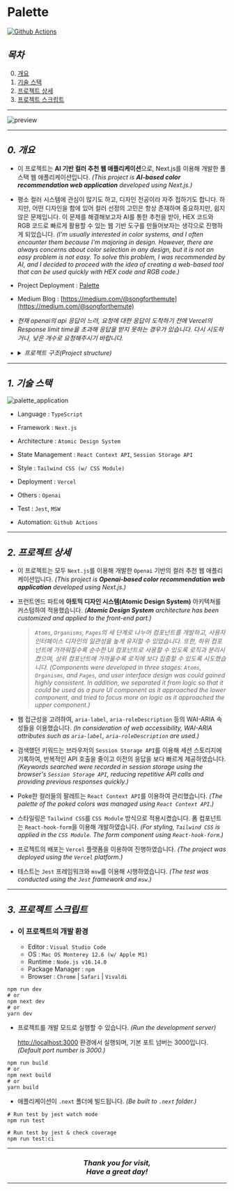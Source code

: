 # Palette

[![Github Actions](https://github.com/songforthemute/palette/actions/workflows/github-actions.yaml/badge.svg)](https://github.com/songforthemute/palette/actions/workflows/github-actions.yaml)

## **_목차_**

0. [개요](#0-개요)
1. [기술 스택](#1-기술-스택)
2. [프로젝트 상세](#2-프로젝트-상세)
3. [프로젝트 스크립트](#3-프로젝트-스크립트)

---

![preview](public/preview.gif)

---

## _0. 개요_

-   이 프로젝트는 **AI 기반 컬러 추천 웹 애플리케이션**으로, Next.js를 이용해 개발한 풀스택 웹 애플리케이션입니다. _(This project is **AI-based color recommendation web application** developed using Next.js.)_

-   평소 컬러 시스템에 관심이 많기도 하고, 디자인 전공이라 자주 접하기도 합니다. 하지만, 어떤 디자인을 함에 있어 컬러 선정의 고민은 항상 존재하며 중요하지만, 쉽지 않은 문제입니다. 이 문제를 해결해보고자 AI를 통한 추천을 받아, HEX 코드와 RGB 코드로 빠르게 활용할 수 있는 웹 기반 도구를 만들어보자는 생각으로 진행하게 되었습니다. _(I'm usually interested in color systems, and I often encounter them because I'm majoring in design. However, there are always concerns about color selection in any design, but it is not an easy problem is not easy. To solve this problem, I was recommended by AI, and I decided to proceed with the idea of creating a web-based tool that can be used quickly with HEX code and RGB code.)_

-   Project Deployment : [Palette](https://palette-pi.vercel.app)

-   Medium Blog : [https://medium.com/@songforthemute](https://medium.com/@songforthemute)

-   _현재 openai의 api 응답이 느려, 요청에 대한 응답이 도착하기 전에 Vercel의 Response limit time을 초과해 응답을 받지 못하는 경우가 있습니다. 다시 시도하거나, 낮은 개수로 요청해주시기 바랍니다._

-   <details>
       <summary><i>프로젝트 구조(Project structure)</i></summary>

        📦palette
        ┣ 📂.github
        ┃ ┗ 📂workflows
        ┃ ┃ ┗ 📜github-actions.yaml
        ┣ 📂.vscode
        ┃ ┗ 📜settings.json
        ┣ 📂**test**
        ┃ ┣ 📜[id].test.tsx
        ┃ ┗ 📜index.test.tsx
        ┣ 📂components
        ┃ ┣ 📂Atoms
        ┃ ┃ ┣ 📂Button
        ┃ ┃ ┃ ┣ 📜Button.module.css
        ┃ ┃ ┃ ┣ 📜Button.tsx
        ┃ ┃ ┃ ┗ 📜index.ts
        ┃ ┃ ┣ 📂Card
        ┃ ┃ ┃ ┣ 📜Card.module.css
        ┃ ┃ ┃ ┣ 📜Card.tsx
        ┃ ┃ ┃ ┗ 📜index.ts
        ┃ ┃ ┣ 📂Container
        ┃ ┃ ┃ ┣ 📜Container.module.css
        ┃ ┃ ┃ ┣ 📜Container.tsx
        ┃ ┃ ┃ ┗ 📜index.ts
        ┃ ┃ ┣ 📂Form
        ┃ ┃ ┃ ┣ 📜Form.module.css
        ┃ ┃ ┃ ┣ 📜form.tsx
        ┃ ┃ ┃ ┗ 📜index.ts
        ┃ ┃ ┣ 📂HorizonLine
        ┃ ┃ ┃ ┣ 📜HorizonLine.tsx
        ┃ ┃ ┃ ┗ 📜index.ts
        ┃ ┃ ┣ 📂Input
        ┃ ┃ ┃ ┣ 📜Input.module.css
        ┃ ┃ ┃ ┣ 📜Input.tsx
        ┃ ┃ ┃ ┗ 📜index.ts
        ┃ ┃ ┣ 📂Select
        ┃ ┃ ┃ ┣ 📜Select.module.css
        ┃ ┃ ┃ ┣ 📜Select.tsx
        ┃ ┃ ┃ ┗ 📜index.ts
        ┃ ┃ ┗ 📜index.ts
        ┃ ┣ 📂Contexts
        ┃ ┃ ┣ 📜favorContext.tsx
        ┃ ┃ ┗ 📜sessionStorage.ts
        ┃ ┣ 📂Organisms
        ┃ ┃ ┣ 📂ExampleCards
        ┃ ┃ ┃ ┣ 📜ExampleCards.tsx
        ┃ ┃ ┃ ┗ 📜index.ts
        ┃ ┃ ┣ 📂PokedCards
        ┃ ┃ ┃ ┣ 📜PokedCards.module.css
        ┃ ┃ ┃ ┣ 📜PokedCards.tsx
        ┃ ┃ ┃ ┗ 📜index.ts
        ┃ ┃ ┣ 📂SearchForm
        ┃ ┃ ┃ ┣ 📜SearchForm.tsx
        ┃ ┃ ┃ ┗ 📜index.ts
        ┃ ┃ ┣ 📂SearchResult
        ┃ ┃ ┃ ┣ 📜SearchResult.module.css
        ┃ ┃ ┃ ┣ 📜SearchResult.tsx
        ┃ ┃ ┃ ┗ 📜index.ts
        ┃ ┃ ┗ 📜index.ts
        ┃ ┣ 📂layout
        ┃ ┃ ┣ 📜index.ts
        ┃ ┃ ┣ 📜layout.module.css
        ┃ ┃ ┗ 📜layout.tsx
        ┃ ┗ 📜index.ts
        ┣ 📂libs
        ┃ ┣ 📜client.ts
        ┃ ┣ 📜customHooks.ts
        ┃ ┣ 📜index.ts
        ┃ ┣ 📜useMutate.ts
        ┃ ┗ 📜utils.ts
        ┣ 📂mocks
        ┃ ┣ 📜handlers.ts
        ┃ ┗ 📜server.ts
        ┣ 📂pages
        ┃ ┣ 📂[id]
        ┃ ┃ ┗ 📜index.tsx
        ┃ ┣ 📂api
        ┃ ┃ ┣ 📜[id].ts
        ┃ ┃ ┗ 📜mock.ts
        ┃ ┣ 📜_app.tsx
        ┃ ┣ 📜_document.tsx
        ┃ ┗ 📜index.tsx
        ┣ 📂public
        ┃ ┣ 📜favicon.ico
        ┃ ┣ 📜next.svg
        ┃ ┣ 📜preview.gif
        ┃ ┣ 📜thirteen.svg
        ┃ ┗ 📜vercel.svg
        ┣ 📂styles
        ┃ ┗ 📜globals.css
        ┣ 📜.env
        ┣ 📜.eslintrc.json
        ┣ 📜.gitattributes
        ┣ 📜.gitignore
        ┣ 📜README.md
        ┣ 📜jest.config.js
        ┣ 📜jest.setup.js
        ┣ 📜next-env.d.ts
        ┣ 📜next.config.js
        ┣ 📜package-lock.json
        ┣ 📜package.json
        ┣ 📜postcss.config.js
        ┣ 📜tailwind.config.js
        ┗ 📜tsconfig.json

    </details>

---

## _1. 기술 스택_

![palette_application](https://github.com/songforthemute/palette/assets/105373350/e864650f-771e-4f38-8e02-04d931d0e579)

-   Language : `TypeScript`

-   Framework : `Next.js`

-   Architecture : `Atomic Design System`

-   State Management : `React Context API`, `Session Storage API`

-   Style : `Tailwind CSS (w/ CSS Module)`

-   Deployment : `Vercel`

-   Others : `Openai`

-   Test : `Jest`, `MSW`

-   Automation: `Github Actions`

---

## _2. 프로젝트 상세_

-   이 프로젝트는 모두 `Next.js`를 이용해 개발한 `Openai` 기반의 컬러 추천 웹 애플리케이션입니다. _(This project is **Openai-based color recommendation web application** developed using Next.js.)_

-   프런트엔드 파트에 **아토믹 디자인 시스템(Atomic Design System)** 아키텍쳐를 커스텀하여 적용했습니다.
    _(**Atomic Design System** architecture has been customized and applied to the front-end part.)_

    > _`Atoms`, `Organisms`, `Pages`의 세 단계로 나누어 컴포넌트를 개발하고, 사용자 인터페이스 디자인의 일관성을 높게 유지할 수 있었습니다. 또한, 하위 컴포넌트에 가까워질수록 순수한 UI 컴포넌트로 사용할 수 있도록 로직과 분리시켰으며, 상위 컴포넌트에 가까울수록 로직에 보다 집중할 수 있도록 시도했습니다._ _(Components were developed in three stages: `Atoms`, `Organisms`, and `Pages`, and user interface design was could gained highly consistent. In addition, we separated it from logic so that it could be used as a pure UI component as it approached the lower component, and tried to focus more on logic as it approached the upper component.)_

-   웹 접근성을 고려하여, `aria-label`, `aria-roleDescription` 등의 WAI-ARIA 속성들을 이용했습니다. _(In consideration of web accessibility, WAI-ARIA attributes such as `aria-label`, `aria-roleDescription` are used.)_

-   검색했던 키워드는 브라우저의 `Session Storage API`를 이용해 세션 스토리지에 기록하여, 반복적인 API 호출을 줄이고 이전의 응답을 보다 빠르게 제공하였습니다. _(Keywords searched were recorded in session storage using the browser's `Session Storage API`, reducing repetitive API calls and providing previous responses quickly.)_

-   Poke한 컬러들의 팔레트는 `React Context API`를 이용하여 관리했습니다. _(The palette of the poked colors was managed using `React Context API`.)_

-   스타일링은 `Tailwind CSS`를 `CSS Module` 방식으로 적용시켰습니다. 폼 컴포넌트는 `React-hook-form`을 이용해 개발하였습니다. _(For styling, `Tailwind CSS` is applied in the `CSS Module`. The form component using `React-hook-form`.)_

-   프로젝트의 배포는 `Vercel` 플랫폼을 이용하여 진행하였습니다. _(The project was deployed using the `Vercel` platform.)_

-   테스트는 `Jest` 프레임워크와 `msw`를 이용해 시행하였습니다. _(The test was conducted using the `Jest` framework and `msw`.)_

---

## _3. 프로젝트 스크립트_

-   ### 이 프로젝트의 개발 환경
    -   Editor : `Visual Studio Code`
    -   OS : `Mac OS Monterey 12.6 (w/ Apple M1)`
    -   Runtime : `Node.js v16.14.0`
    -   Package Manager : `npm`
    -   Browser : `Chrome` | `Safari` | `Vivaldi`

```
npm run dev
# or
npm next dev
# or
yarn dev
```

-   프로젝트를 개발 모드로 실행할 수 있습니다. _(Run the development server)_

    [http://localhost:3000]("http://localhost:3000") 환경에서 실행되며, 기본 포트 넘버는 3000입니다. _(Default port number is 3000.)_

```
npm run build
# or
npm next build
# or
yarn build
```

-   애플리케이션이 `.next` 폴더에 빌드됩니다. _(Be built to `.next` folder.)_

```
# Run test by jest watch mode
npm run test

# Run test by jest & check coverage
npm run test:ci
```

---

<h3 align="center">
<i>
Thank you for visit, <br/>
Have a great day! <br/>
<i>
</h3>

---
